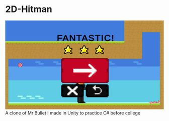# 2D-Hitman
![alt text](https://github.com/ThomasSchofield101/2D-Hitman/blob/main/2d%20Hitman%20(level%205)%20Screenshot%202025.02.03%20-%2011.40.03.35.png "Level Complete Screen")
A clone of Mr Bullet I made in Unity to practice C# before college
